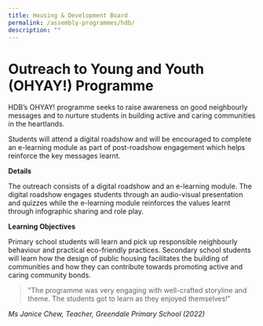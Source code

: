 ```yaml
---
title: Housing & Development Board
permalink: /assembly-programmes/hdb/
description: ""
---
```

# Outreach to Young and Youth (OHYAY!) Programme

HDB’s OHYAY! programme seeks to raise awareness on good neighbourly messages and to nurture students in building active and caring communities in the heartlands.

Students will attend a digital roadshow and will be encouraged to complete an e-learning module as part of post-roadshow engagement which helps reinforce the key messages learnt.

**Details**

The outreach consists of a digital roadshow and an e-learning module. The digital roadshow engages students through an audio-visual presentation and quizzes while the e-learning module reinforces the values learnt through infographic sharing and role play.

**Learning Objectives**

Primary school students will learn and pick up responsible neighbourly behaviour and practical eco-friendly practices. Secondary school students will learn how the design of public housing facilitates the building of communities and how they can contribute towards promoting active and caring community bonds.

> "The programme was very engaging with well-crafted storyline and theme. The students got to learn as they enjoyed themselves!"

*Ms Janice Chew, Teacher, Greendale Primary School (2022)*